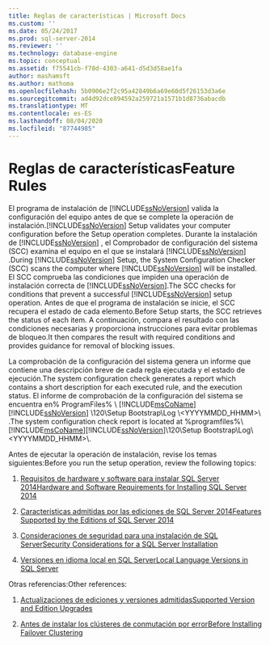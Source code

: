 ```yaml
---
title: Reglas de características | Microsoft Docs
ms.custom: ''
ms.date: 05/24/2017
ms.prod: sql-server-2014
ms.reviewer: ''
ms.technology: database-engine
ms.topic: conceptual
ms.assetid: f75541cb-f78d-4303-a641-d5d3d58ae1fa
author: mashamsft
ms.author: mathoma
ms.openlocfilehash: 5b0906e2f2c95a42849b6a69e60d5f26153d3a6e
ms.sourcegitcommit: ad4d92dce894592a259721a1571b1d8736abacdb
ms.translationtype: MT
ms.contentlocale: es-ES
ms.lasthandoff: 08/04/2020
ms.locfileid: "87744985"
---
```

# <a name="feature-rules"></a><span data-ttu-id="152cb-102">Reglas de características</span><span class="sxs-lookup"><span data-stu-id="152cb-102">Feature Rules</span></span>
  <span data-ttu-id="152cb-103">El programa de instalación de [!INCLUDE[ssNoVersion](../../includes/ssnoversion-md.md)] valida la configuración del equipo antes de que se complete la operación de instalación.</span><span class="sxs-lookup"><span data-stu-id="152cb-103">[!INCLUDE[ssNoVersion](../../includes/ssnoversion-md.md)] Setup validates your computer configuration before the Setup operation completes.</span></span> <span data-ttu-id="152cb-104">Durante la instalación de [!INCLUDE[ssNoVersion](../../includes/ssnoversion-md.md)] , el Comprobador de configuración del sistema (SCC) examina el equipo en el que se instalará [!INCLUDE[ssNoVersion](../../includes/ssnoversion-md.md)] .</span><span class="sxs-lookup"><span data-stu-id="152cb-104">During [!INCLUDE[ssNoVersion](../../includes/ssnoversion-md.md)] Setup, the System Configuration Checker (SCC) scans the computer where [!INCLUDE[ssNoVersion](../../includes/ssnoversion-md.md)] will be installed.</span></span> <span data-ttu-id="152cb-105">El SCC comprueba las condiciones que impiden una operación de instalación correcta de [!INCLUDE[ssNoVersion](../../includes/ssnoversion-md.md)].</span><span class="sxs-lookup"><span data-stu-id="152cb-105">The SCC checks for conditions that prevent a successful [!INCLUDE[ssNoVersion](../../includes/ssnoversion-md.md)] setup operation.</span></span> <span data-ttu-id="152cb-106">Antes de que el programa de instalación se inicie, el SCC recupera el estado de cada elemento.</span><span class="sxs-lookup"><span data-stu-id="152cb-106">Before Setup starts, the SCC retrieves the status of each item.</span></span> <span data-ttu-id="152cb-107">A continuación, compara el resultado con las condiciones necesarias y proporciona instrucciones para evitar problemas de bloqueo.</span><span class="sxs-lookup"><span data-stu-id="152cb-107">It then compares the result with required conditions and provides guidance for removal of blocking issues.</span></span>  
  
 <span data-ttu-id="152cb-108">La comprobación de la configuración del sistema genera un informe que contiene una descripción breve de cada regla ejecutada y el estado de ejecución.</span><span class="sxs-lookup"><span data-stu-id="152cb-108">The system configuration check generates a report which contains a short description for each executed rule, and the execution status.</span></span> <span data-ttu-id="152cb-109">El informe de comprobación de la configuración del sistema se encuentra en% ProgramFiles% \\ [!INCLUDE[msCoName](../../includes/msconame-md.md)] [!INCLUDE[ssNoVersion](../../includes/ssnoversion-md.md)] \120\Setup Bootstrap\Log \\<YYYYMMDD_HHMM>\\ .</span><span class="sxs-lookup"><span data-stu-id="152cb-109">The system configuration check report is located at %programfiles%\\[!INCLUDE[msCoName](../../includes/msconame-md.md)][!INCLUDE[ssNoVersion](../../includes/ssnoversion-md.md)]\120\Setup Bootstrap\Log\\<YYYYMMDD_HHMM>\\.</span></span>  
  
 <span data-ttu-id="152cb-110">Antes de ejecutar la operación de instalación, revise los temas siguientes:</span><span class="sxs-lookup"><span data-stu-id="152cb-110">Before you run the setup operation, review the following topics:</span></span>  
  
1.  [<span data-ttu-id="152cb-111">Requisitos de hardware y software para instalar SQL Server 2014</span><span class="sxs-lookup"><span data-stu-id="152cb-111">Hardware and Software Requirements for Installing SQL Server 2014</span></span>](hardware-and-software-requirements-for-installing-sql-server.md)  
  
2.  [<span data-ttu-id="152cb-112">Características admitidas por las ediciones de SQL Server 2014</span><span class="sxs-lookup"><span data-stu-id="152cb-112">Features Supported by the Editions of SQL Server 2014</span></span>](../../../2014/getting-started/features-supported-by-the-editions-of-sql-server-2014.md)  
  
3.  [<span data-ttu-id="152cb-113">Consideraciones de seguridad para una instalación de SQL Server</span><span class="sxs-lookup"><span data-stu-id="152cb-113">Security Considerations for a SQL Server Installation</span></span>](../../../2014/sql-server/install/security-considerations-for-a-sql-server-installation.md)  
  
4.  [<span data-ttu-id="152cb-114">Versiones en idioma local en SQL Server</span><span class="sxs-lookup"><span data-stu-id="152cb-114">Local Language Versions in SQL Server</span></span>](../../../2014/sql-server/install/local-language-versions-in-sql-server.md)  
  
 <span data-ttu-id="152cb-115">Otras referencias:</span><span class="sxs-lookup"><span data-stu-id="152cb-115">Other references:</span></span>  
  
1.  [<span data-ttu-id="152cb-116">Actualizaciones de ediciones y versiones admitidas</span><span class="sxs-lookup"><span data-stu-id="152cb-116">Supported Version and Edition Upgrades</span></span>](../../database-engine/install-windows/supported-version-and-edition-upgrades.md)  
  
2.  [<span data-ttu-id="152cb-117">Antes de instalar los clústeres de conmutación por error</span><span class="sxs-lookup"><span data-stu-id="152cb-117">Before Installing Failover Clustering</span></span>](../failover-clusters/install/before-installing-failover-clustering.md)  
  
  
